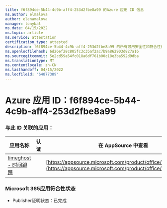 ```yaml
---
title: f6f894ce-5b44-4c9b-aff4-253d2fbe8a99 的Azure 应用 ID 信息
ms.author: elmalova
author: elenamalova
manager: tonybal
ms.date: 04/15/2022
ms.topic: article
ms.service: attestation
certification_type: attested
description: f6f894ce-5b44-4c9b-aff4-253d2fbe8a99 的所有可用安全性和符合性信息。
ms.openlocfilehash: 6d26ef28c805fc3c35af2ac7b9a862903d827a16
ms.sourcegitcommit: 5e2cd59a54fc018a6df761b00c18e3ba592d9dba
ms.translationtype: MT
ms.contentlocale: zh-CN
ms.lasthandoff: 04/15/2022
ms.locfileid: "64877389"
---
```

# <a name="azure-app-id-f6f894ce-5b44-4c9b-aff4-253d2fbe8a99"></a>Azure 应用 ID：f6f894ce-5b44-4c9b-aff4-253d2fbe8a99


### <a name="apps-associated-with-this-id"></a>与此 ID 关联的应用：
| **应用名称** | **认证** | **在 AppSource 中查看** |
|--------------|---------------|-----------------------|
| [timeghost - 时间跟踪](../forward/WA200001532.md) |  | [https://appsource.microsoft.com/product/office/WA200001532](https://appsource.microsoft.com/product/office/WA200001532) |

### <a name="microsoft-365-app-compliance-status"></a>Microsoft 365应用符合性状态
- Publisher证明状态：已完成
